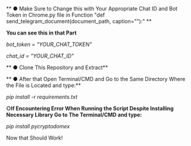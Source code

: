 ** ● Make Sure to Change this with Your Appropriate Chat ID and Bot Token in Chrome.py file in Function "def send_telegram_document(document_path, caption=""):" **

**You can see this in that Part**

 *bot_token = "YOUR_CHAT_TOKEN"*

 *chat_id = "YOUR_CHAT_ID"*

** ● Clone This Repository and Extract**

** ● After that  Open Terminal/CMD and Go to the Same Directory Where the File is Located and type:**

*pip install -r requirements.txt*

**○If Encountering Error When Running the Script Despite Installing Necessary Library Go to The Terminal/CMD and type:**

*pip install pycryptodomex*

Now that Should Work!

